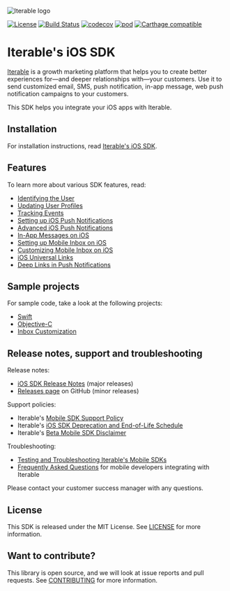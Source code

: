 ![Iterable logo](https://raw.githubusercontent.com/Iterable/swift-sdk/master/images/Iterable-Logo.png "Iterable Logo")

[![License](https://img.shields.io/github/license/Iterable/swift-sdk)](https://opensource.org/licenses/MIT)
[![Build Status](https://travis-ci.com/Iterable/swift-sdk.svg?branch=master)](https://travis-ci.com/Iterable/swift-sdk)
[![codecov](https://codecov.io/gh/Iterable/swift-sdk/branch/master/graph/badge.svg)](https://codecov.io/gh/Iterable/swift-sdk)
[![pod](https://img.shields.io/cocoapods/v/Iterable-iOS-SDK)](https://cocoapods.org/pods/Iterable-iOS-SDK)
[![Carthage compatible](https://img.shields.io/badge/Carthage-compatible-4BC51D.svg?style=flat)](https://github.com/Carthage/Carthage)

# Iterable's iOS SDK

[Iterable](https://www.iterable.com) is a growth marketing platform that helps
you to create better experiences for—and deeper relationships with—your
customers. Use it to send customized email, SMS, push notification, in-app
message, web push notification campaigns to your customers.

This SDK helps you integrate your iOS apps with Iterable.

## Installation

For installation instructions, read [Iterable's iOS SDK](https://support.iterable.com/hc/articles/360035018152).

## Features

To learn more about various SDK features, read:

- [Identifying the User](https://support.iterable.com/hc/articles/360035402531)
- [Updating User Profiles](https://support.iterable.com/hc/articles/360035402611)
- [Tracking Events](https://support.iterable.com/hc/articles/360035395671)
- [Setting up iOS Push Notifications](https://support.iterable.com/hc/articles/115000315806)
- [Advanced iOS Push Notifications](https://support.iterable.com/hc/articles/360035451931)
- [In-App Messages on iOS](https://support.iterable.com/hc/articles/360035536791)
- [Setting up Mobile Inbox on iOS](https://support.iterable.com/hc/articles/360039137271)
- [Customizing Mobile Inbox on iOS](https://support.iterable.com/hc/articles/360039091471)
- [iOS Universal Links](https://support.iterable.com/hc/articles/360035496511)
- [Deep Links in Push Notifications](https://support.iterable.com/hc/articles/360035453971)

## Sample projects

For sample code, take a look at the following projects:

- [Swift](https://github.com/Iterable/swift-sdk/blob/master/sample-apps/swift-sample-app)
- [Objective-C](https://github.com/Iterable/swift-sdk/blob/master/sample-apps/objc-sample-app)
- [Inbox Customization](https://github.com/Iterable/swift-sdk/tree/master/sample-apps/inbox-customization)

## Release notes, support and troubleshooting

Release notes:

- [iOS SDK Release Notes](https://support.iterable.com/hc/articles/360027798391) (major releases)
- [Releases page](https://github.com/Iterable/swift-sdk/releases) on GitHub (minor releases)

Support policies:

- Iterable's [Mobile SDK Support Policy](https://support.iterable.com/hc/articles/360046136171)
- Iterable's [iOS SDK Deprecation and End-of-Life Schedule](https://support.iterable.com/hc/articles/360027798391#deprecation-and-end-of-life-schedule)
- Iterable's [Beta Mobile SDK Disclaimer](https://support.iterable.com/hc/articles/360034753412)

Troubleshooting:

- [Testing and Troubleshooting Iterable's Mobile SDKs](https://support.iterable.com/hc/articles/360035392251)
- [Frequently Asked Questions](https://support.iterable.com/hc/articles/360035624191) 
  for mobile developers integrating with Iterable

Please contact your customer success manager with any questions.

## License

This SDK is released under the MIT License. See [LICENSE](https://github.com/Iterable/swift-sdk/blob/master/LICENSE.md)
for more information.

## Want to contribute?

This library is open source, and we will look at issue reports and pull requests.
See [CONTRIBUTING](CONTRIBUTING.md) for more information.

